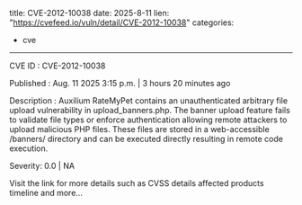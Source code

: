  
title: CVE-2012-10038
date: 2025-8-11
lien: "https://cvefeed.io/vuln/detail/CVE-2012-10038"
categories:
  - cve
---

CVE ID : CVE-2012-10038

Published :  Aug. 11
2025
3:15 p.m. | 3 hours
20 minutes ago

Description : Auxilium RateMyPet contains an unauthenticated arbitrary file upload vulnerability in upload_banners.php. The banner upload feature fails to validate file types or enforce authentication
allowing remote attackers to upload malicious PHP files. These files are stored in a web-accessible /banners/ directory and can be executed directly
resulting in remote code execution.

Severity: 0.0 | NA

Visit the link for more details
such as CVSS details
affected products
timeline
and more...
